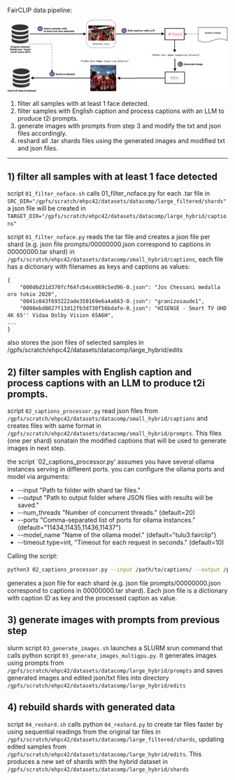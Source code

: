 FairCLIP data pipeline:

![alt text](./FairCLIP_data_pipeline.png)


1) filter all samples with at least 1 face detected.
2) filter samples with English caption and process captions with an LLM to produce t2i prompts. 
3) generate images with prompts from step 3 and modify the txt and json files accordingly.
4) reshard all .tar shards files using the generated images and modified txt and json files.

-----------------------


## 1) filter all samples with at least 1 face detected 
script `01_filter_noface.sh` calls 01_filter_noface.py for each .tar file in `SRC_DIR="/gpfs/scratch/ehpc42/datasets/datacomp/large_filtered/shards"` a json file will be created in `TARGET_DIR="/gpfs/scratch/ehpc42/datasets/datacomp/large_hybrid/captions"` 


script `01_filter_noface.py` reads the tar file and creates a json file per shard (e.g. json file prompts/00000000.json correspond to captions in 00000000.tar shard) in `/gpfs/scratch/ehpc42/datasets/datacomp/small_hybrid/captions`, each file has a dictionary with filenames as keys and captions as values:

```
{
    "000d6d31d370fcf64fcb4ce869c5ed96-0.json": "Jos Chessani medalla oro tokio 2020",
    "0041c043f693222ade350169e6a4a663-0.json": "granizosaude1",
    "0098ebd8027f13d12fb3d730f56bdafe-0.json": "HISENSE - Smart TV UHD 4K 65'' Vidaa Dolby Vision 65A6H",
...
}
```

also stores the json files of selected samples in /gpfs/scratch/ehpc42/datasets/datacomp/large_hybrid/edits

## 2) filter samples with English caption and process captions with an LLM to produce t2i prompts.
script `02_captions_processor.py` read json files from `/gpfs/scratch/ehpc42/datasets/datacomp/small_hybrid/captions` and creates files with same format in `/gpfs/scratch/ehpc42/datasets/datacomp/small_hybrid/prompts`. This files (one per shard) sonatain the modified captions that will be used to generate images in next step.

the script `02_captions_processor.py' assumes you have several ollama instances serving in different ports. you can configure the ollama ports and model via arguments:

* --input "Path to folder with shard tar files."
* --output "Path to output folder where JSON files with results will be saved."
* --num_threads "Number of concurrent threads." (default=20)
* --ports "Comma-separated list of ports for ollama instances." (default="11434,11435,11436,11437")
* --model_name "Name of the ollama model." (default="tulu3:fairclip")
* --timeout type=int, "Timeout for each request in seconds." (default=10)

Calling the script:

```bash
python3 02_captions_processor.py --input /path/to/captions/ --output /path/to/prompts
```

generates a json file for each shard (e.g. json file prompts/00000000.json correspond to captions in 00000000.tar shard). Each json file is a dictionary with caption ID as key and the processed caption as value.

## 3) generate images with prompts from previous step
slurm script `03_generate_images.sh` launches a SLURM srun command that calls python script `03_generate_images_multigpu.py`. It generates images using prompts from `/gpfs/scratch/ehpc42/datasets/datacomp/large_hybrid/prompts` and saves generated images and edited json/txt files into directory `/gpfs/scratch/ehpc42/datasets/datacomp/large_hybrid/edits`


## 4) rebuild shards with generated data
script `04_reshard.sh` calls python `04_reshard.py` to create tar files faster by using sequential readings from the original tar files in `/gpfs/scratch/ehpc42/datasets/datacomp/large_filtered/shards`, updating edited samples from `/gpfs/scratch/ehpc42/datasets/datacomp/large_hybrid/edits`. This produces a new set of shards with the hybrid dataset in `/gpfs/scratch/ehpc42/datasets/datacomp/large_hybrid/shards`
